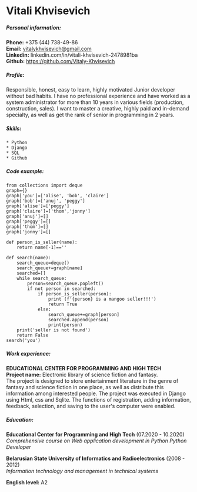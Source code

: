 # Vitali Khvisevich

##### Personal information:

**Phone:** +375 (44) 738-49-86  
**Email:** vitalykhvisevich@gmail.com  
**Linkedin:** linkedin.com/in/vitali-khvisevich-2478981ba  
**Github:** https://github.com/Vitaly-Khvisevich  

##### Profile:
  Responsible, honest, easy to learn, highly motivated Junior developer without bad habits. I have no professional experience and have worked as a system administrator for more than 10 years in various fields (production, construction, sales). I want to master a creative, highly paid and in-demand specialty, as well as get the rank of senior in  programming in 2 years.
  
 ##### Skills:
	* Python
	* Django
	* SQL
	* Github

##### Code example:
```
from collections import deque
graph={}
graph['you']=['alise', 'bob', 'claire']
graph['bob']=['anuj', 'peggy']
graph['alise']=['peggy']
graph['claire']=['thom','jonny']
graph['anuj']=[]
graph['peggy']=[]
graph['thom']=[]
graph['jonny']=[]

def person_is_seller(name):
    return name[-1]==''

def search(name):
    search_queue=deque()
    search_queue+=graph[name]
    searched=[]
    while search_queue:
        person=search_queue.popleft()
        if not person in searched:
            if person_is_seller(person):
                print (f'{person} is a mangoo seller!!!')
                return True
            else:
                search_queue+=graph[person]
                searched.append(person)
                print(person)
    print('seller is not found')
    return False
search('you')
```

##### Work experience:  
**EDUCATIONAL CENTER FOR PROGRAMMING AND HIGH TECH**  
**Project name:** Electronic library of science fiction and fantasy.  
The project is designed to store entertainment literature in the genre of fantasy and science fiction in one place, as well as distribute this information among interested people. The project was executed in Django using Html, css and Sqlite. The functions of registration, adding information, feedback, selection, and saving to the user's computer were enabled.

##### Education: 
**Educational Center for Programming and High Tech** (07.2020 - 10.2020)  
*Comprehensive course on Web application development in Python Python Developer*

**Belarusian State University of Informatics and Radioelectronics** (2008 - 2012)  
*Information technology and management in technical systems*

**English level:** A2
